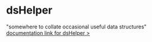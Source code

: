 # dsHelper
"somewhere to collate occasional useful data structures"  
[documentation link for dsHelper >](https://nanjizal.github.io/dsHelper/pages/index.html?v=1)
